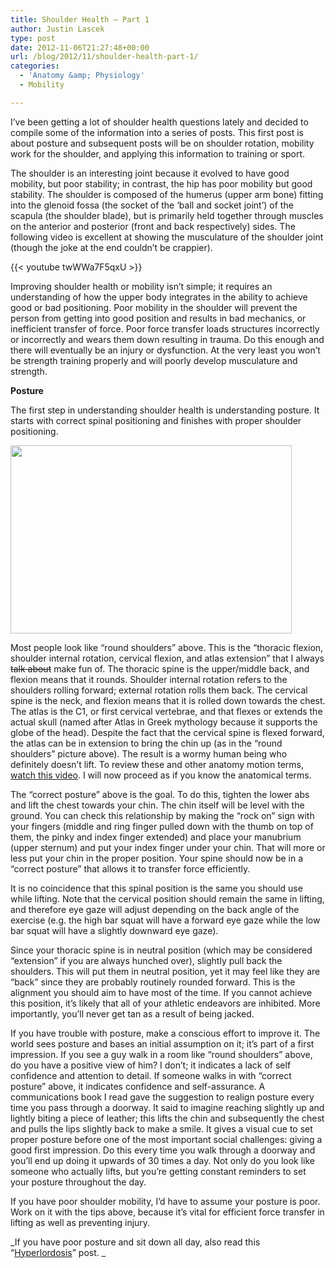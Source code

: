 ```yaml
---
title: Shoulder Health – Part 1
author: Justin Lascek
type: post
date: 2012-11-06T21:27:48+00:00
url: /blog/2012/11/shoulder-health-part-1/
categories:
  - 'Anatomy &amp; Physiology'
  - Mobility

---
```

I&#8217;ve been getting a lot of shoulder health questions lately and decided to compile some of the information into a series of posts. This first post is about posture and subsequent posts will be on shoulder rotation, mobility work for the shoulder, and applying this information to training or sport.

The shoulder is an interesting joint because it evolved to have good mobility, but poor stability; in contrast, the hip has poor mobility but good stability. The shoulder is composed of the humerus (upper arm bone) fitting into the glenoid fossa (the socket of the &#8216;ball and socket joint&#8217;) of the scapula (the shoulder blade), but is primarily held together through muscles on the anterior and posterior (front and back respectively) sides. The following video is excellent at showing the musculature of the shoulder joint (though the joke at the end couldn&#8217;t be crappier).

{{< youtube twWWa7F5qxU >}}

Improving shoulder health or mobility isn&#8217;t simple; it requires an understanding of how the upper body integrates in the ability to achieve good or bad positioning. Poor mobility in the shoulder will prevent the person from getting into good position and results in bad mechanics, or inefficient transfer of force. Poor force transfer loads structures incorrectly or incorrectly and wears them down resulting in trauma. Do this enough and there will eventually be an injury or dysfunction. At the very least you won&#8217;t be strength training properly and will poorly develop musculature and strength.

**Posture**

The first step in understanding shoulder health is understanding posture. It starts with correct spinal positioning and finishes with proper shoulder positioning.

[<img data-attachment-id="8001" data-permalink="/blog/2012/11/shoulder-health-part-1/posture-pics/" data-orig-file="/2012/11/Posture-Pics.gif" data-orig-size="515,345" data-comments-opened="1" data-image-meta="{&quot;aperture&quot;:&quot;0&quot;,&quot;credit&quot;:&quot;&quot;,&quot;camera&quot;:&quot;&quot;,&quot;caption&quot;:&quot;&quot;,&quot;created_timestamp&quot;:&quot;0&quot;,&quot;copyright&quot;:&quot;&quot;,&quot;focal_length&quot;:&quot;0&quot;,&quot;iso&quot;:&quot;0&quot;,&quot;shutter_speed&quot;:&quot;0&quot;,&quot;title&quot;:&quot;&quot;}" data-image-title="Posture Pics" data-image-description="" data-medium-file="/2012/11/Posture-Pics-200x133.gif" data-large-file="/2012/11/Posture-Pics-450x301.gif" class="aligncenter size-large wp-image-8001" title="Posture Pics" src="/2012/11/Posture-Pics-450x301.gif" alt="" width="450" height="301" srcset="/2012/11/Posture-Pics-450x301.gif 450w, /2012/11/Posture-Pics-150x100.gif 150w, /2012/11/Posture-Pics-200x133.gif 200w, /2012/11/Posture-Pics-447x300.gif 447w, /2012/11/Posture-Pics.gif 515w" sizes="(max-width: 450px) 100vw, 450px" />][1]

Most people look like &#8220;round shoulders&#8221; above. This is the &#8220;thoracic flexion, shoulder internal rotation, cervical flexion, and atlas extension&#8221; that I always <del datetime="2012-11-06T19:25:24+00:00">talk about</del> make fun of. The thoracic spine is the upper/middle back, and flexion means that it rounds. Shoulder internal rotation refers to the shoulders rolling forward; external rotation rolls them back. The cervical spine is the neck, and flexion means that it is rolled down towards the chest. The atlas is the C1, or first cervical vertebrae, and that flexes or extends the actual skull (named after Atlas in Greek mythology because it supports the globe of the head). Despite the fact that the cervical spine is flexed forward, the atlas can be in extension to bring the chin up (as in the &#8220;round shoulders&#8221; picture above). The result is a wormy human being who definitely doesn&#8217;t lift. To review these and other anatomy motion terms, <a href="http://youtu.be/13_Nq4QgALs" target="_blank">watch this video</a>. I will now proceed as if you know the anatomical terms.

The &#8220;correct posture&#8221; above is the goal. To do this, tighten the lower abs and lift the chest towards your chin. The chin itself will be level with the ground. You can check this relationship by making the &#8220;rock on&#8221; sign with your fingers (middle and ring finger pulled down with the thumb on top of them, the pinky and index finger extended) and place your manubrium (upper sternum) and put your index finger under your chin. That will more or less put your chin in the proper position. Your spine should now be in a &#8220;correct posture&#8221; that allows it to transfer force efficiently.

It is no coincidence that this spinal position is the same you should use while lifting. Note that the cervical position should remain the same in lifting, and therefore eye gaze will adjust depending on the back angle of the exercise (e.g. the high bar squat will have a forward eye gaze while the low bar squat will have a slightly downward eye gaze).

Since your thoracic spine is in neutral position (which may be considered &#8220;extension&#8221; if you are always hunched over), slightly pull back the shoulders. This will put them in neutral position, yet it may feel like they are &#8220;back&#8221; since they are probably routinely rounded forward. This is the alignment you should aim to have most of the time. If you cannot achieve this position, it&#8217;s likely that all of your athletic endeavors are inhibited. More importantly, you&#8217;ll never get tan as a result of being jacked.

If you have trouble with posture, make a conscious effort to improve it. The world sees posture and bases an initial assumption on it; it&#8217;s part of a first impression. If you see a guy walk in a room like &#8220;round shoulders&#8221; above, do you have a positive view of him? I don&#8217;t; it indicates a lack of self confidence and attention to detail. If someone walks in with &#8220;correct posture&#8221; above, it indicates confidence and self-assurance. A communications book I read gave the suggestion to realign posture every time you pass through a doorway. It said to imagine reaching slightly up and lightly biting a piece of leather; this lifts the chin and subsequently the chest and pulls the lips slightly back to make a smile. It gives a visual cue to set proper posture before one of the most important social challenges: giving a good first impression. Do this every time you walk through a doorway and you&#8217;ll end up doing it upwards of 30 times a day. Not only do you look like someone who actually lifts, but you&#8217;re getting constant reminders to set your posture throughout the day.

If you have poor shoulder mobility, I&#8217;d have to assume your posture is poor. Work on it with the tips above, because it&#8217;s vital for efficient force transfer in lifting as well as preventing injury.

_If you have poor posture and sit down all day, also read this &#8220;<a href="/blog/2012/07/hyperlordosis/" target="_blank">Hyperlordosis</a>&#8221; post. _

 [1]: /2012/11/Posture-Pics.gif
